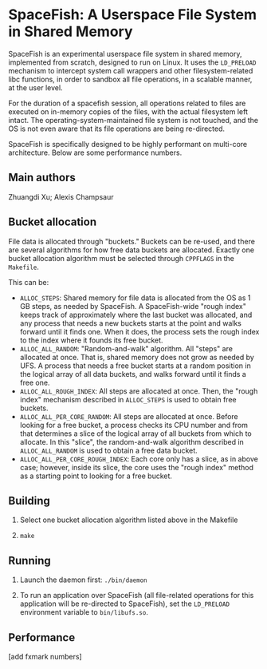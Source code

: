 SpaceFish: A Userspace File System in Shared Memory
===================================================

SpaceFish is an experimental userspace file system in shared memory,
implemented from scratch, designed to run on Linux.
It uses the `LD_PRELOAD` mechanism to intercept system call wrappers
and other filesystem-related libc functions, in order
to sandbox all file operations, in a scalable manner, at the user level.

For the duration of a spacefish session, all operations related
to files are executed on in-memory copies of the files,
with the actual filesystem left intact.
The operating-system-maintained file system is not touched,
and the OS is not even aware that its file operations
are being re-directed.

SpaceFish is specifically designed to be highly performant
on multi-core architecture. Below are some performance numbers.

Main authors
------------
Zhuangdi Xu;
Alexis Champsaur

Bucket allocation
---------------------
File data is allocated through "buckets."
Buckets can be re-used, and there are several algorithms for how free
data buckets are allocated.
Exactly one bucket allocation algorithm must
be selected through `CPPFLAGS` in the `Makefile`.

This can be:
* `ALLOC_STEPS`: Shared memory for file data is allocated from
  the OS as 1 GB steps, as needed by SpaceFish. A SpaceFish-wide "rough index"
  keeps track of approximately where the last bucket was allocated,
  and any process that needs a new buckets starts at the point
  and walks forward until it finds one. When it does, the process
  sets the rough index to the index where it founds its free bucket.
* `ALLOC_ALL_RANDOM`: "Random-and-walk" algorithm.
  All "steps" are allocated at once. That is,
  shared memory does not grow as needed by UFS. A process that needs
  a free bucket starts at a random position in the logical array
  of all data buckets, and walks forward until it finds a free one.
* `ALLOC_ALL_ROUGH_INDEX`: All steps are allocated at once.
  Then, the "rough index" mechanism described in `ALLOC_STEPS` is used
  to obtain free buckets.
* `ALLOC_ALL_PER_CORE_RANDOM`: All steps are allocated at once.
  Before looking for a free bucket, a process checks its CPU
  number and from that determines a slice of the logical array of
  all buckets from which to allocate. In this "slice", the random-and-walk
  algorithm described in `ALLOC_ALL_RANDOM` is used to obtain a free
  data bucket.
* `ALLOC_ALL_PER_CORE_ROUGH_INDEX`: Each core only has a slice, as in above case;
  however, inside its slice, the core uses the "rough index" method
  as a starting point to looking for a free bucket.

Building
--------

1. Select one bucket allocation algorithm listed above in the Makefile

2. `make`


Running
-------

1. Launch the daemon first: `./bin/daemon`

2. To run an application over SpaceFish (all file-related operations
for this application will be re-directed to SpaceFish),
set the `LD_PRELOAD` environment variable to `bin/libufs.so`.

Performance
-----------
[add fxmark numbers]